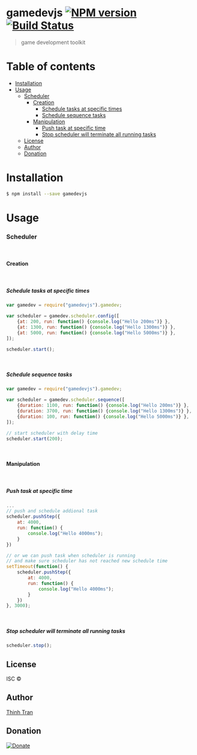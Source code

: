 # gamedevjs [![NPM version](https://badge.fury.io/js/gamedevjs.svg)](https://npmjs.org/package/gamedevjs) [![Build Status](https://travis-ci.org/nshermione/gamedevjs.svg?branch=master)](https://travis-ci.org/nshermione/gamedevjs)

> game development toolkit

# Table of contents
- [Installation](#installation)
- [Usage](#usage)
    + [Scheduler](#scheduler)
      - [Creation](#creation)
        * [Schedule tasks at specific times](#schedule-tasks-at-specific-times)
        * [Schedule sequence tasks](#schedule-sequence-tasks)
      - [Manipulation](#manipulation)
        * [Push task at specific time](#push-task-at-specific-time)
        * [Stop scheduler will terminate all running tasks](#stop-scheduler-will-terminate-all-running-tasks)
  * [License](#license)
  * [Author](#author)
  * [Donation](#donation)

# Installation

```sh
$ npm install --save gamedevjs
```

# Usage

### Scheduler

<br />

#### Creation


<br />

##### Schedule tasks at specific times
```js
var gamedev = require("gamedevjs").gamedev;

var scheduler = gamedev.scheduler.config([
    {at: 200, run: function() {console.log("Hello 200ms")} },
    {at: 1300, run: function() {console.log("Hello 1300ms")} },
    {at: 5000, run: function() {console.log("Hello 5000ms")} },
]);

scheduler.start();
```

<br />

##### Schedule sequence tasks
```js
var gamedev = require("gamedevjs").gamedev;

var scheduler = gamedev.scheduler.sequence([
    {duration: 1100, run: function() {console.log("Hello 200ms")} },
    {duration: 3700, run: function() {console.log("Hello 1300ms")} },
    {duration: 100, run: function() {console.log("Hello 5000ms")} },
]);

// start scheduler with delay time
scheduler.start(200);
```


<br />

#### Manipulation


<br />

##### Push task at specific time
```js
...
// push and schedule addional task
scheduler.pushStep({
    at: 4000,
    run: function() {
        console.log("Hello 4000ms");
    }
})

// or we can push task when scheduler is running
// and make sure scheduler has not reached new schedule time
setTimeout(function() {
    scheduler.pushStep({
        at: 4000,
        run: function() {
            console.log("Hello 4000ms");
        }
    })
}, 3000);
```

<br />

##### Stop scheduler will terminate all running tasks
```js
scheduler.stop();
```

## License

ISC ©

## Author
[Thinh Tran](https://www.facebook.com/ththinh)

## Donation

[![Donate](https://www.paypalobjects.com/en_US/i/btn/btn_donate_SM.gif)](https://www.paypal.com/cgi-bin/webscr?cmd=_s-xclick&hosted_button_id=A889ABEB4LBYE)
